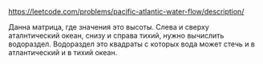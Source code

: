 https://leetcode.com/problems/pacific-atlantic-water-flow/description/

Данна матрица, где значения это высоты. 
Слева и сверху аталнтический океан, снизу и справа тихий, нужно вычислить водораздел.
Водораздел это квадраты с которых вода может стечь и в атлантический и в тихий океан.


